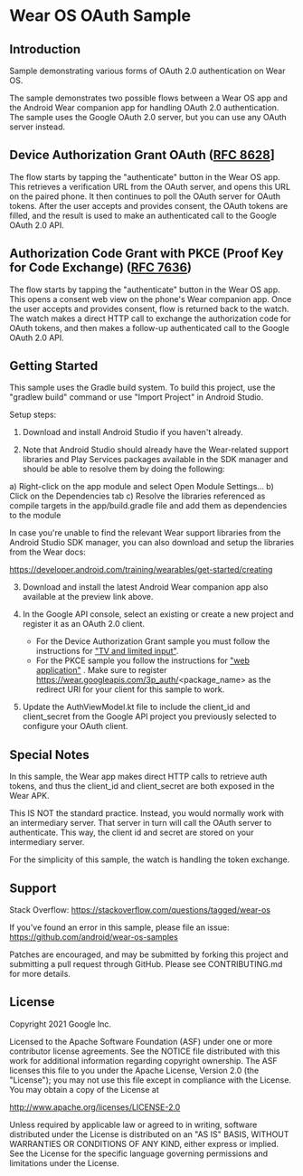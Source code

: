 Wear OS OAuth Sample
===================================

Introduction
------------

Sample demonstrating various forms of OAuth 2.0 authentication on Wear OS.

The sample demonstrates two possible flows between a Wear OS app and the Android Wear companion app
for handling OAuth 2.0 authentication. The sample uses the Google OAuth 2.0 server, but you can use
any OAuth server instead.

## Device Authorization Grant OAuth ([RFC 8628](https://datatracker.ietf.org/doc/html/rfc8628)]

The flow starts by tapping the "authenticate" button in the Wear OS app. This retrieves a
verification URL from the OAuth server, and opens this URL on the paired phone. It then continues to
poll the OAuth server for OAuth tokens. After the user accepts and provides consent, the OAuth
tokens are filled, and the result is used to make an authenticated call to the Google OAuth 2.0 API.

## Authorization Code Grant with PKCE (Proof Key for Code Exchange) ([RFC 7636](https://datatracker.ietf.org/doc/html/rfc7636))

The flow starts by tapping the "authenticate" button in the Wear OS app. This opens a consent web
view on the phone's Wear companion app. Once the user accepts and provides consent, flow is returned
back to the watch. The watch makes a direct HTTP call to exchange the authorization code for OAuth
tokens, and then makes a follow-up authenticated call to the Google OAuth 2.0 API.

Getting Started
---------------

This sample uses the Gradle build system. To build this project, use the
"gradlew build" command or use "Import Project" in Android Studio.

Setup steps:

1) Download and install Android Studio if you haven't already.

2) Note that Android Studio should already have the Wear-related support libraries and Play Services
   packages available in the SDK manager and should be able to resolve them by doing the following:

a) Right-click on the app module and select Open Module Settings... b) Click on the Dependencies tab
c) Resolve the libraries referenced as compile targets in the app/build.gradle file and add them as
dependencies to the module

In case you're unable to find the relevant Wear support libraries from the Android Studio SDK
manager, you can also download and setup the libraries from the Wear docs:

https://developer.android.com/training/wearables/get-started/creating

3) Download and install the latest Android Wear companion app also available at the preview link
   above.

4) In the Google API console, select an existing or create a new project and register it as an OAuth
   2.0 client.

    - For the Device Authorization Grant sample you must follow the instructions
      for ["TV and limited input"](https://developers.google.com/identity/protocols/oauth2/limited-input-device#creatingcred).
    - For the PKCE sample you follow the instructions
      for ["web application"](https://developers.google.com/identity/protocols/oauth2/web-server#creatingcred)
      . Make sure to register https://wear.googleapis.com/3p_auth/<package_name>
      as the redirect URI for your client for this sample to work.

4) Update the AuthViewModel.kt file to include the client_id and client_secret from the Google API
   project you previously selected to configure your OAuth client.

Special Notes
---------------

In this sample, the Wear app makes direct HTTP calls to retrieve auth tokens, and thus the client_id
and client_secret are both exposed in the Wear APK.

This IS NOT the standard practice. Instead, you would normally work with an intermediary server.
That server in turn will call the OAuth server to authenticate. This way, the client id and secret
are stored on your intermediary server.

For the simplicity of this sample, the watch is handling the token exchange.

Support
-------

Stack Overflow: https://stackoverflow.com/questions/tagged/wear-os

If you've found an error in this sample, please file an issue:
https://github.com/android/wear-os-samples

Patches are encouraged, and may be submitted by forking this project and submitting a pull request
through GitHub. Please see CONTRIBUTING.md for more details.

License
-------

Copyright 2021 Google Inc.

Licensed to the Apache Software Foundation (ASF) under one or more contributor license agreements.
See the NOTICE file distributed with this work for additional information regarding copyright
ownership. The ASF licenses this file to you under the Apache License, Version 2.0 (the "License");
you may not use this file except in compliance with the License. You may obtain a copy of the
License at

http://www.apache.org/licenses/LICENSE-2.0

Unless required by applicable law or agreed to in writing, software distributed under the License is
distributed on an "AS IS" BASIS, WITHOUT WARRANTIES OR CONDITIONS OF ANY KIND, either express or
implied. See the License for the specific language governing permissions and limitations under the
License.
